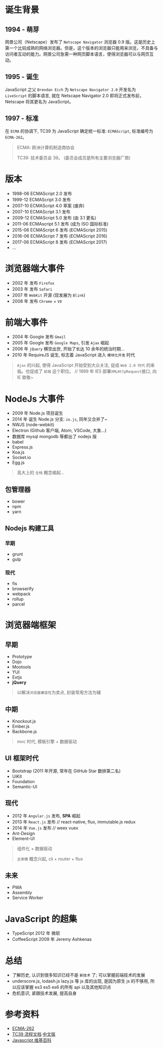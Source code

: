 # 诞生背景

## 1994 - 萌芽

网景公司（Netscape）发布了 `Netscape Navigator` 浏览器 0.9 版。这是历史上第一个比较成熟的网络浏览器。但是，这个版本的浏览器只能用来浏览，不具备与访问者互动的能力。网景公司急需一种网页脚本语言，使得浏览器可以与网页互动。

## 1995 - 诞生

JavaScript 之父 `Brendan Eich` 为 `Netscape Navigator 2.0` 开发名为 `LiveScript` 的脚本语言, 就在 Netscape Navigator 2.0 即将正式发布前，Netscape 将其更名为 JavaScript。

## 1997 - 标准

在 `ECMA` 的协调下, TC39 为 JavaScript 确定统一标准: `ECMAScript`, 标准编号为 `ECMA-262`。

> ECMA: 欧洲计算机制造商协会
>
> TC39: 技术委员会 39。 (委员会成员是所有主要浏览器厂商)

# 版本

- 1998-06 ECMAScript 2.0 发布
- 1999-12 ECMAScript 3.0 发布
- 2007-10 ECMAScript 4.0 草案 (废弃)
- 2007-10 ECMAScript 3.1 发布
- 2009-12 ECMAScript 5.0 发布 (由 3.1 更名)
- 2011-06 ECMAscript 5.1 发布 (成为 ISO 国际标准)
- 2015-06 ECMAScript 6 发布 (ECMAScript 2015)
- 2016-06 ECMAScript 7 发布 (ECMAScript 2016)
- 2017-06 ECMAScript 8 发布 (ECMAScript 2017)
- ...

# 浏览器端大事件

- 2002 年 发布 `Firefox`
- 2003 年 发布 `Safari`
- 2007 年 `WebKit` 开源 (现发展为 `Blink`)
- 2008 年 发布 `Chrome` + `V8`

# 前端大事件

- 2004 年 Google 发布 `Gmail`
- 2005 年 Google 发布 `Google Maps`, 引发 `Ajax` 崛起
- 2006 年 `jQuery` 横空出世, 开始了长达 10 余年的统治时期...
- 2010 年 RequireJS 诞生, 标志着 JavaScript 进入 `模块化开发` 时代

> `Ajax` 的兴起, 使得 JavaScript 开始受到大众关注, 促成 `Web 2.0 时代` 的来临。也促成了 `前端` 这个职位。 // 1999 年 IE5 部署`XMLHttpRequest`接口, 向 IE 致敬~

# NodeJs 大事件

- 2009 年 Node.js 项目诞生
- 2014 年 诞生 Node.js 分支: `io.js`, 同年又合并了~
- NWJS (node-webkit)
- Electron (Github 客户端, Atom, VSCode, 大象...)
- 数据库 mysql mongodb 等都出了 nodejs 版
- babel
- Express.js
- Koa.js
- Socket.io
- Egg.js

> 高大上的 `全栈` 概念崛起...

## 包管理器

- bower
- npm
- yarn

## Nodejs 构建工具

### 早期

- grunt
- gulp

### 现代

- fis
- browserify
- webpack
- rollup
- parcel

# 浏览器端框架

## 早期

- Prototype
- Dojo
- Mootools
- YUI
- Extjs
- **jQuery**

> 以解决`浏览器兼容性`为卖点, 封装常用方法为辅

## 中期

- Knockout.js
- Ember.js
- Backbone.js

> mvc 时代, 模板引擎 + 数据驱动

## UI 框架时代

- Bootstrap (2011 年开源, 常年在 GitHub Star 数排第二名)
- UiKit
- Foundation
- Semantic-UI

## 现代

- 2012 年 `Angular.js` 发布, **SPA** 崛起
- 2013 年 `React.js` 发布 // react-native, flux, immutable.js redux
- 2014 年 `Vue.js` 发布 // weex vuex
- Ant-Design
- Element-UI

> 组件化 + 数据驱动
>
> `全家桶` 概念兴起, cli + router + flux

## 未来

- PWA
- Assembly
- Service Worker

# JavaScript 的超集

- TypeScript 2012 年 微软
- CoffeeScript 2009 年 Jeremy Ashkenas

# 总结

- 了解历史, 认识到很多知识已经不是 `新技术` 了; 可以掌握前端技术的发展
- underscore.js, lodash.js lazy.js 等 js 库的出现, 是因为原生 js 的不够用, 所以应该掌握 es3 es5 es6 的所有 api 以及其他知识点
- 危机意识, 紧跟技术发展, 提高自身

# 参考资料

- [ECMA-262](http://www.ecma-international.org/default.htm)
- [TC39 流程文档](https://tc39.github.io/process-document) [中文版](http://www.zcfy.cc/article/the-tc39-process-for-ecmascript-features-1515.html)
- [Javascript 维基百科](https://zh.wikipedia.org/wiki/JavaScript)
